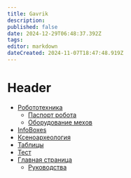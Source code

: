 ```yaml
---
title: Gavrik
description: 
published: false
date: 2024-12-29T06:48:37.392Z
tags: 
editor: markdown
dateCreated: 2024-11-07T18:47:48.919Z
---
```


<h1>Header</h1>

<ul>
  <li>
    <a href="/memberspages/Gavrik/robotics">Робототехника</a>
    <ul>
      <li><a href="/memberspages/Gavrik/robotic-card">Паспорт робота</a></li>
      <li><a href="/memberspages/Gavrik/mech-equipment">Оборудование мехов</a></li>
    </ul>
  </li>
  
  <li><a href="/memberspages/Gavrik/InfoBoxes">InfoBoxes</a></li>
  <li><a href="/memberspages/Gavrik/xenoarcheology">Ксеноархеология</a></li>
  <li><a href="/memberspages/Gavrik/tables">Таблицы</a></li>
  <li><a href="/memberspages/Gavrik/test">Тест</a></li>
  <li><a href="/memberspages/Gavrik/home">Главная страница</a>
    <ul>
    	<li><a href="/memberspages/Gavrik/home/guides">Руководства</a></li>
    </ul>
  </li>
  
</ul>